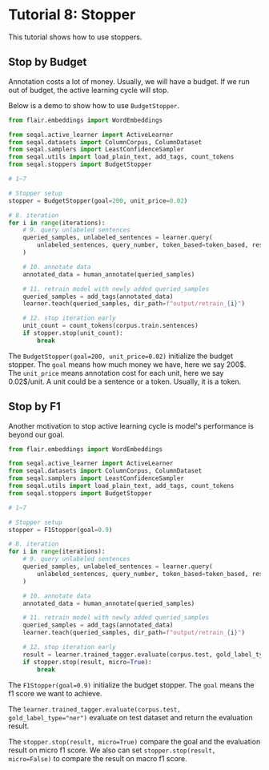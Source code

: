 # Tutorial 8: Stopper

This tutorial shows how to use stoppers.

## Stop by Budget

Annotation costs a lot of money. Usually, we will have a budget. If we run out of budget, the active learning cycle will stop.

Below is a demo to show how to use `BudgetStopper`.

```python
from flair.embeddings import WordEmbeddings

from seqal.active_learner import ActiveLearner
from seqal.datasets import ColumnCorpus, ColumnDataset
from seqal.samplers import LeastConfidenceSampler
from seqal.utils import load_plain_text, add_tags, count_tokens
from seqal.stoppers import BudgetStopper

# 1~7

# Stopper setup
stopper = BudgetStopper(goal=200, unit_price=0.02)

# 8. iteration
for i in range(iterations):
    # 9. query unlabeled sentences
    queried_samples, unlabeled_sentences = learner.query(
        unlabeled_sentences, query_number, token_based=token_based, research_mode=False
    )

    # 10. annotate data
    annotated_data = human_annotate(queried_samples)

    # 11. retrain model with newly added queried_samples
    queried_samples = add_tags(annotated_data)
    learner.teach(queried_samples, dir_path=f"output/retrain_{i}")

    # 12. stop iteration early
    unit_count = count_tokens(corpus.train.sentences)
    if stopper.stop(unit_count):
        break
```

The `BudgetStopper(goal=200, unit_price=0.02)` initialize the budget stopper. The `goal` means how much money we have, here we say 200\$. The `unit_price` means annotation cost for each unit, here we say 0.02\$/unit. A unit could be a sentence or a token. Usually, it is a token.

## Stop by F1

Another motivation to stop active learning cycle is model's performance is beyond our goal.

```python
from flair.embeddings import WordEmbeddings

from seqal.active_learner import ActiveLearner
from seqal.datasets import ColumnCorpus, ColumnDataset
from seqal.samplers import LeastConfidenceSampler
from seqal.utils import load_plain_text, add_tags, count_tokens
from seqal.stoppers import BudgetStopper

# 1~7

# Stopper setup
stopper = F1Stopper(goal=0.9)

# 8. iteration
for i in range(iterations):
    # 9. query unlabeled sentences
    queried_samples, unlabeled_sentences = learner.query(
        unlabeled_sentences, query_number, token_based=token_based, research_mode=False
    )

    # 10. annotate data
    annotated_data = human_annotate(queried_samples)

    # 11. retrain model with newly added queried_samples
    queried_samples = add_tags(annotated_data)
    learner.teach(queried_samples, dir_path=f"output/retrain_{i}")

    # 12. stop iteration early
    result = learner.trained_tagger.evaluate(corpus.test, gold_label_type="ner")
    if stopper.stop(result, micro=True):
        break
```

The `F1Stopper(goal=0.9)` initialize the budget stopper. The `goal` means the f1 score we want to achieve. 

The `learner.trained_tagger.evaluate(corpus.test, gold_label_type="ner")` evaluate on test dataset and return the evaluation result.

The `stopper.stop(result, micro=True)` compare the goal and the evaluation result on micro f1 score. We also can set `stopper.stop(result, micro=False)` to compare the result on macro f1 score.